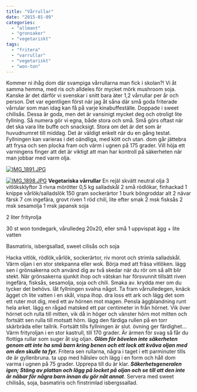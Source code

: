 ```yaml
---
title: "Vårrullar"
date: "2015-01-09"
categories: 
  - "allmant"
  - "gronsaker"
  - "vegetariskt"
tags: 
  - "fritera"
  - "varrullar"
  - "vegetariskt"
  - "won-ton"
---
```


Kommer ni ihåg dom där svampiga vårrullarna man fick i skolan?! Vi åt samma hemma, med ris och alldeles för mycket mörk mushroom soja. Kanske är det därför vi svenskar i snitt bara äter 1,2 vårrullar per år och person. Det var egentligen först när jag åt såna där små goda friterade vårrular som man idag kan få på varje kinabuffeställe. Doppade i sweet chilisås. Dessa är goda, men det är vansinigt mycket deg och otroligt lite fyllning. Så numera gör vi egna, både stora och små. Små görs oftast när det ska vara lite buffe och snacksigt. Stora om det är det som är huvudnumret till middag. Det är väldigt enkelt när du en gång testat. Fyllningen kan varieras i det oändliga, med kött och utan. dom går jättebra att frysa och sen plocka fram och värm i ugnen på 175 grader. Vill höja ett varningens finger att det är viktigt att man har kontroll på säkerheten när man jobbar med varm olja.  
  
[![IMG_1891.JPG](images/IMG_1891.jpg)](http://import.local/wp-content/uploads/2015/01/IMG_1891.jpg)  
  
[![IMG_1898.JPG](images/IMG_1898.jpg)](http://import.local/wp-content/uploads/2015/01/IMG_1898.jpg) **Vegetariska vårrullar** En rejäl skvätt neutral olja 3 vitlöksklyftor 3 rivna mörötter 0,5 kg salladskål 2 små rödlökar, finhackad 1 knippe vårlök/salladslök 150 gram sockerärtor 1 burk böngroddar alt 2 nävar färsk 7 cm ingefära, grovt riven 1 röd chili, lite efter smak 2 msk fisksås 2 msk sesamolja 1 msk japansk soja

2 liter frityrolja

30 st won tondegark, vårulledeg 20x20, eller små 1 uppvispat ägg + lite vatten

Basmatiris, isbergsallad, sweet cilisås och soja

Hacka vitlök, rödlök,vårlök, sockerärtor, riv morot och strimla salladskål. Värm oljan i en stor stekpanna eller wok. Börja med att fräsa vitlöken. lägg sen i grönsakerna och använd dig av två skedar när du rör om så allt blir stekt. När grönsakerna sjunkit ihop och vätskan har försvunnit tillsätt riven ingefära, fisksås, sesamolja, soja och chili. Smaka av. krydda mer om du tycker det behövs. låt fyllningen svalna något. Ta fram vårrulledegen, knäck ägget ch lite vatten i en skål, vispa ihop. dra loss ett ark och lägg det som ett ruter mot dig, med ett av hörnen mot magen. Pensla äggblandning runt hela arket. lägg en rågad matsked ett par centimeter in från hörnet. Vik över hörnet och rulla till mitten, vik då in höger och vänster hörn mot mitten och fortsätt sen rulla till motsatt hörn. lägg den färdiga rullen på en torr skärbräda eller tallrik. Fortsätt tills fyllningen är slut. övning ger färdighet... Värm frityroljan i en stor kastrull, till 170 grader. Är ärmen för svag så får du flottiga rullar som suger åt sig oljan. **_Glöm för bövelen inte säkerheten genom att inte ha små barn kring benen och ett lock att kväva oljan med om den skulle ta fyr._** Fritera sen rullarna, några i taget i ett parminuter tills de är gyllenbruna. ta upp med hålslev och lägg i en form och håll dom varma i ugnen på 75 grader. Upprepa till du är klar. _**Säkerhetsgeneralen igen; Stäng av plattan och lägg på locket på oljan och se till att den inte är nåbar för några barn innan du gör nåt annat**_. Servera med sweet chilisås, soja, basmatiris och finstrimlad isbergssallad.
